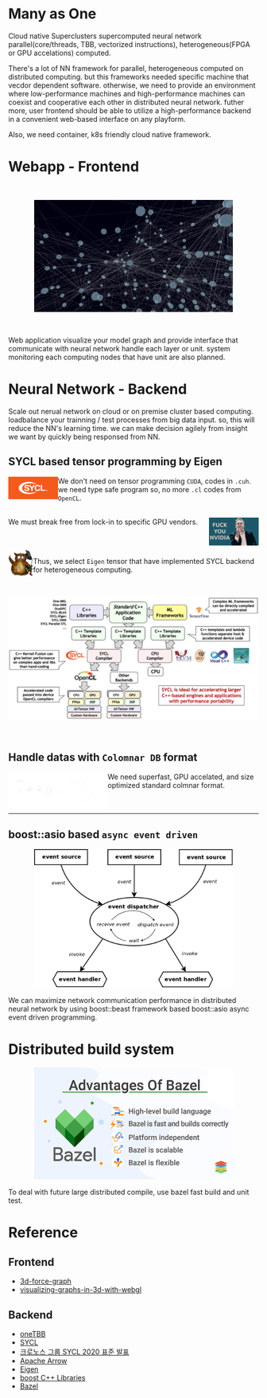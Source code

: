 # Many as One

Cloud native Superclusters supercomputed neural network parallel(core/threads, TBB, vectorized instructions), heterogeneous(FPGA or GPU accelations) computed.

There's a lot of NN framework for parallel, heterogeneous computed on distributed computing. but this frameworks needed specific machine that vecdor dependent software. otherwise, we need to provide an environment where low-performance machines and high-performance machines can coexist and cooperative each other in distributed neural network. futher more, user frontend should be able to utilize a high-performance backend in a convenient web-based interface on any playform.

Also, we need container, k8s friendly cloud native framework.

# Webapp - Frontend

<br>
<p align="center">
    <img width=400 src="dense-layer.png" alt="Dense layer">
</p>
<br>

Web application visualize your model graph and provide interface that communicate with neural network handle each layer or unit. system monitoring each computing nodes that have unit are also planned.

# Neural Network - Backend

Scale out nerual network on cloud or on premise cluster based computing. loadbalance your trainning / test processes from big data input. so, this will reduce the NN's learning time. we can make decision agilely from insight we want by quickly being responsed from NN.

## SYCL based tensor programming by Eigen
  
<img width=100 align="left" src="header-logo.png" alt="SYCL">

We don't need on tensor programming `CUDA`, codes in `.cuh`. we need type safe program so, no more `.cl` codes from `OpenCL`.
<br>
<br>

<img width=100 align="right" src="Linus-Torvalds-Fuck-You-Nvidia.jpg" alt="Independent from machine vendors">
<p>
    We must break free from lock-in to specific GPU vendors.
</p>
<br>

<br>
<img align="left" width=50 src="Eigen_Silly_Professor_135x135.png" alt="Eigen">

Thus, we select `Eigen` tensor that have implemented SYCL backend for heterogeneous computing.
<br>

<br>
<p align="center">
    <img width=600 src="2020-05-sycl-landing-page-01_3.jpg" alt="sycl flow">
</p>
<br>

## Handle datas with `Colomnar DB` format

<img align="left" width=200 src="arrow-inverse.png" alt="Apache Arrow">

We need superfast, GPU accelated, and size optimized standard colmnar format.
<br>
<br>
<br>

---

## boost::asio based `async event driven`

<p align="center">
    <img width=400 src="event_model.png" alt="Dense layer">
</p>

We can maximize network communication performance in distributed neural network by using boost::beast framework based boost::asio async event driven programming.

# Distributed build system

<p align="center">
    <img width=400 src="xenonstack-advantages-of-bazel.png" alt="Bazel">
</p>

To deal with future large distributed compile, use bazel fast build and unit test.

# Reference

## Frontend

- [3d-force-graph](https://github.com/vasturiano/3d-force-graph)
- [visualizing-graphs-in-3d-with-webgl](https://neo4j.com/developer-blog/visualizing-graphs-in-3d-with-webgl/)

## Backend

- [oneTBB](https://github.com/oneapi-src/oneTBB)
- [SYCL](https://en.wikipedia.org/wiki/SYCL)
- [크로노스 그룹 SYCL 2020 표준 발표](https://kr.khronos.org/news/press/sycl-2020)
- [Apache Arrow](https://en.wikipedia.org/wiki/Apache_Arrow)
- [Eigen](https://en.wikipedia.org/wiki/Eigen_(C%2B%2B_library))
- [boost C++ Libraries](https://www.boost.org/)
- [Bazel](https://en.wikipedia.org/wiki/Bazel_(software))
